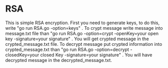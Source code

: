 # RSA
This is simple RSA encryption.
First you need to generate keys, to do this, write "go run RSA.go -option=keys" .
To crypt message write message into message.txt file than "go run RSA.go -option=crypt -openKey=your open key -signature=your signature" .
You will get crypted message in the crypted_message.txt file.
To decrypt message put crypted information into crypted_message.txt than "go run RSA.go -option=decrypt -closedKey=your closed Key -signature=your signature" .
You will have decrypted message in the decrypted_message.txt.
